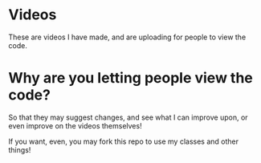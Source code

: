 # Videos
These are videos I have made, and are uploading for people to
view the code.

# Why are you letting people view the code?
So that they may suggest changes, and see what I can improve upon, or even
improve on the videos themselves!

If you want, even, you may fork this repo to use my classes and other things!